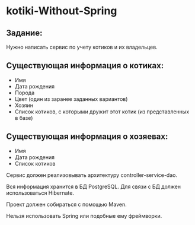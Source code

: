 # kotiki-Without-Spring

## Задание: 

Нужно написать сервис по учету котиков и их владельцев.

Существующая информация о котиках:
---
- Имя
- Дата рождения
- Порода
- Цвет (один из заранее заданных вариантов)
- Хозяин
- Список котиков, с которыми дружит этот котик (из представленных в базе)

Существующая информация о хозяевах:
---
- Имя
- Дата рождения
- Список котиков

Сервис должен реализовывать архитектуру controller-service-dao.

Вся информация хранится в БД PostgreSQL. Для связи с БД должен использоваться Hibernate.

Проект должен собираться с помощью Maven.

Нельзя использовать Spring или подобные ему фреймворки. 
